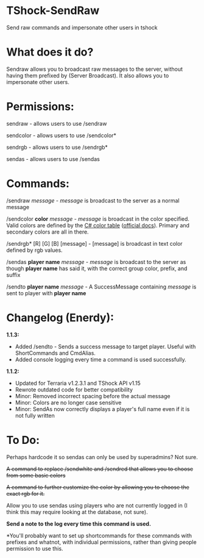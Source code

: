 TShock-SendRaw
==============

Send raw commands and impersonate other users in tshock

What does it do?
==============
Sendraw allows you to broadcast raw messages to the server, without having them prefixed by (Server Broadcast). It also allows you to impersonate other users.

Permissions:
==============
sendraw - allows users to use /sendraw

sendcolor - allows users to use /sendcolor*

sendrgb - allows users to use /sendrgb*

sendas - allows users to use /sendas

Commands:
==============
/sendraw *message* - *message* is broadcast to the server as a normal message

/sendcolor **color** *message* - *message* is broadcast in the color specified. Valid colors are defined by the [C# color table](http://www.imgtoys.com/images/CSharpColorTable_1462D/CsharpColorTable.png) ([official docs](http://msdn.microsoft.com/en-us/library/system.drawing.color.aspx)). Primary and secondary colors are all in there.

/sendrgb* [R] [G] [B] [message] - [message] is broadcast in text color defined by rgb values.

/sendas **player name** *message* - *message* is broadcast to the server as though **player name** has said it, with the correct group color, prefix, and suffix

/sendto **player name** *message* - A SuccessMessage containing *message* is sent to player with **player name**

Changelog (Enerdy):
==============
**1.1.3:**
 - Added /sendto <player> <message> - Sends a success message to target player. Useful with ShortCommands and CmdAlias.
 - Added console logging every time a command is used successfully.

**1.1.2:**
 - Updated for Terraria v1.2.3.1 and TShock API v1.15
 - Rewrote outdated code for better compatibility
 - Minor: Removed incorrect spacing before the actual message
 - Minor: Colors are no longer case sensitive
 - Minor: SendAs now correctly displays a player's full name even if it is not fully written

To Do:
==============
Perhaps hardcode it so sendas can only be used by superadmins? Not sure.

~~A command to replace /sendwhite and /sendred that allows you to choose from some basic colors~~

~~A command to further customize the color by allowing you to choose the exact rgb for it.~~

Allow you to use sendas using players who are not currently logged in (I think this may require looking at the database, not sure).

**Send a note to the log every time this command is used.**

*You'll probably want to set up shortcommands for these commands with prefixes and whatnot, with individual permissions, rather than giving people permission to use this.